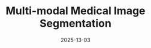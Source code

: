 ---
title: "Multi-modal Medical Image Segmentation"
collection: talks
type: "Talk"
link: no_link
venue: "Seminar on Image Segmentation in Mechanics"
date: 2025-13-03
location: "ENS Paris-Saclay, France"
---
